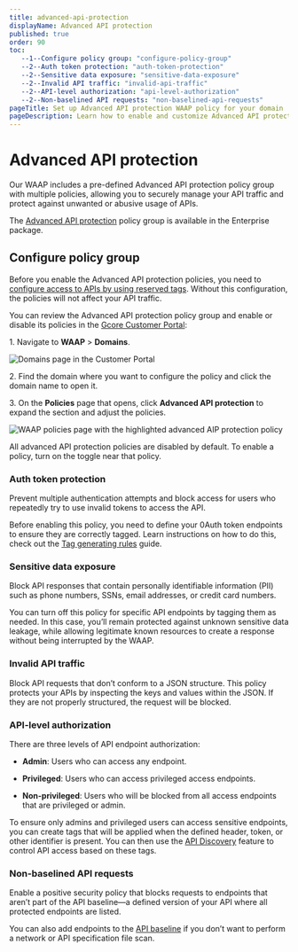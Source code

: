 ```yaml
---
title: advanced-api-protection
displayName: Advanced API protection
published: true
order: 90
toc:
   --1--Configure policy group: "configure-policy-group"
   --2--Auth token protection: "auth-token-protection"
   --2--Sensitive data exposure: "sensitive-data-exposure"
   --2--Invalid API traffic: "invalid-api-traffic"
   --2--API-level authorization: "api-level-authorization"
   --2--Non-baselined API requests: "non-baselined-api-requests"      
pageTitle: Set up Advanced API protection WAAP policy for your domain | Gcore
pageDescription: Learn how to enable and customize Advanced API protection policy.
---
```

# Advanced API protection 

Our WAAP includes a pre-defined Advanced API protection policy group with multiple policies, allowing you to securely manage your API traffic and protect against unwanted or abusive usage of APIs. 

<alert-element type="info" title="Info">
 
The <a href="https://gcore.com/docs/waap/waap-policies/advanced-api-protection" target="_blank">Advanced API protection</a> policy group is available in the Enterprise package.
 
</alert-element> 

## Configure policy group 

Before you enable the Advanced API protection policies, you need to <a href="https://gcore.com/docs/waap/api-discovery-and-protection/configure-api-access-with-reserved-tags" target="_blank">configure access to APIs by using reserved tags</a>. Without this configuration, the policies will not affect your API traffic. 

You can review the Advanced API protection policy group and enable or disable its policies in the <a href="https://accounts.gcore.com/reports/dashboard" target="_blank">Gcore Customer Portal</a>: 

1\. Navigate to **WAAP** > **Domains**. 

<img src="https://assets.gcore.pro/docs/waap/waap-policies/domains-waap-page.png" alt="Domains page in the Customer Portal">

2\. Find the domain where you want to configure the policy and click the domain name to open it.  

3\. On the **Policies** page that opens, click **Advanced API protection** to expand the section and adjust the policies. 

<img src="https://assets.gcore.pro/docs/waap/waap-policies/advanced-api-protection/advanced-api-protection.png" alt="WAAP policies page with the highlighted advanced AIP protection policy">

<alert-element type="info" title="Info">

All advanced API protection policies are disabled by default. To enable a policy, turn on the toggle near that policy. 

</alert-element>

### Auth token protection 

Prevent multiple authentication attempts and block access for users who repeatedly try to use invalid tokens to access the API. 

Before enabling this policy, you need to define your 0Auth token endpoints to ensure they are correctly tagged. Learn  instructions on how to do this, check out the <a href="https://gcore.com/docs/waap/waap-rules/custom-rules/tag-rules#tag-generating-rules" target="_blank">Tag generating rules</a> guide. 

### Sensitive data exposure 

Block API responses that contain personally identifiable information (PII) such as phone numbers, SSNs, email addresses, or credit card numbers. 

You can turn off this policy for specific API endpoints by tagging them as needed. In this case, you’ll remain protected against unknown sensitive data leakage, while allowing legitimate known resources to create a response without being interrupted by the WAAP.

### Invalid API traffic 

Block API requests that don’t conform to a JSON structure. This policy protects your APIs by inspecting the keys and values within the JSON. If they are not properly structured, the request will be blocked. 

### API-level authorization 

There are three levels of API endpoint authorization: 

* **Admin**: Users who can access any endpoint. 

* **Privileged**: Users who can access privileged access endpoints. 

* **Non-privileged**: Users who will be blocked from all access endpoints that are privileged or admin. 

To ensure only admins and privileged users can access sensitive endpoints, you can create tags that will be applied when the defined header, token, or other identifier is present. You can then use the <a href="https://gcore.com/docs/waap/api-discovery-and-protection/api-discovery" target="_blank">API Discovery</a> feature to control API access based on these tags. 

### Non-baselined API requests 

Enable a positive security policy that blocks requests to endpoints that aren’t part of the API baseline—a defined version of your API where all protected endpoints are listed.  

You can also add endpoints to the <a href="https://gcore.com/docs/waap/api-discovery-and-protection/api-discovery#api-baseline" target="_blank">API baseline</a> if you don’t want to perform a network or API specification file scan. 